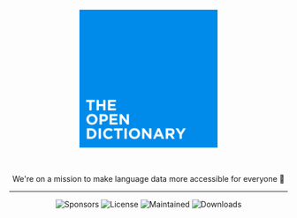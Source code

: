 
<div align="center">

<p><img src="https://raw.githubusercontent.com/TheOpenDictionary/.github/refs/heads/main/main.png" width="250"></p>

<br/>

We're on a mission to make language data more accessible for everyone :rocket:

</div>

<hr />

<div align="center">

![Sponsors](https://img.shields.io/github/sponsors/TheOpenDictionary?style=flat-square)
![License](https://img.shields.io/github/license/TheOpenDictionary/odict?style=flat-square)
![Maintained](https://img.shields.io/maintenance/yes/2025?style=flat-square)
![Downloads](https://img.shields.io/github/downloads/TheOpenDictionary/odict/total?color=purple&style=flat-square)

</div>
